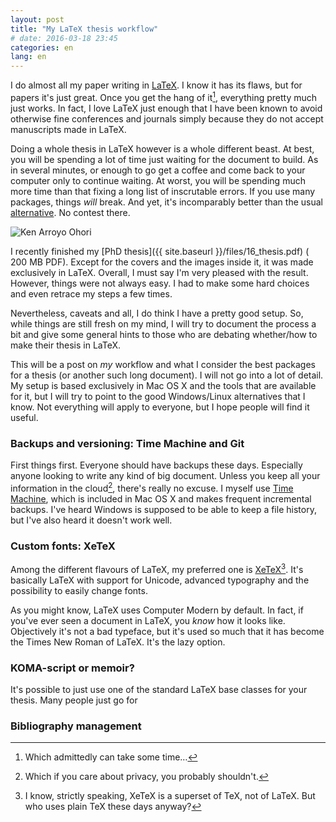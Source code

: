 ```yaml
---
layout: post
title: "My LaTeX thesis workflow"
# date: 2016-03-18 23:45
categories: en
lang: en
---
```


I do almost all my paper writing in [LaTeX](http://latex-project.org). I know it has its flaws, but for papers it's just great. Once you get the hang of it[^1], everything pretty much just works. In fact, I love LaTeX just enough that I have been known to avoid otherwise fine conferences and journals simply because they do not accept manuscripts made in LaTeX.

Doing a whole thesis in LaTeX however is a whole different beast. At best, you will be spending a lot of time just waiting for the document to build. As in several minutes, or enough to go get a coffee and come back to your computer only to continue waiting. At worst, you will be spending much more time than that fixing a long list of inscrutable errors. If you use many packages, things *will* break. And yet, it's incomparably better than the usual [alternative](https://en.wikipedia.org/wiki/Microsoft_Word). No contest there.

<div class="row">
	<div class="col-sm-3"></div>
	<div class="col-sm-6"><img src="{{ site.baseurl }}/img/blog/thesis-cover.jpg" class="img-responsive" alt="Ken Arroyo Ohori" /></div>
	<div class="col-sm-3"></div>
</div>

I recently finished my [PhD thesis]({{ site.baseurl }}/files/16_thesis.pdf) (<i class="fa fa-exclamation-triangle" style="font-size:0.7em;"></i> 200 MB PDF). Except for the covers and the images inside it, it was made exclusively in LaTeX. Overall, I must say I'm very pleased with the result. However, things were not always easy. I had to make some hard choices and even retrace my steps a few times.

Nevertheless, caveats and all, I do think I have a pretty good setup. So, while things are still fresh on my mind, I will try to document the process a bit and give some general hints to those who are debating whether/how to make their thesis in LaTeX.

This will be a post on *my* workflow and what I consider the best packages for a thesis (or another such long document). I will not go into a lot of detail. My setup is based exclusively in Mac OS X and the tools that are available for it, but I will try to point to the good Windows/Linux alternatives that I know. Not everything will apply to everyone, but I hope people will find it useful.

### Backups and versioning: Time Machine and Git

First things first.  Everyone should have backups these days. Especially anyone looking to write any kind of big document. Unless you keep all your information in the cloud[^2], there's really no excuse. I myself use [Time Machine](https://en.wikipedia.org/wiki/Time_Machine_(OS_X)), which is included in Mac OS X and makes frequent incremental backups. I've heard Windows is supposed to be able to keep a file history, but I've also heard it doesn't work well. 

### Custom fonts: XeTeX

Among the different flavours of LaTeX, my preferred one is [XeTeX](http://xetex.sourceforge.net/)[^3]. It's basically LaTeX with support for Unicode, advanced typography and the possibility to easily change fonts.

As you might know, LaTeX uses Computer Modern by default. In fact, if you've ever seen a document in LaTeX, you *know* how it looks like. Objectively it's not a bad typeface, but it's used so much that it has become the Times New Roman of LaTeX. It's the lazy option.


### KOMA-script or memoir?

It's possible to just use one of the standard LaTeX base classes for your thesis. Many people just go for 

### Bibliography management




[^1]: Which admittedly can take some time…
[^2]: Which if you care about privacy, you probably shouldn't.
[^3]: I know, strictly speaking, XeTeX is a superset of TeX, not of LaTeX. But who uses plain TeX these days anyway?